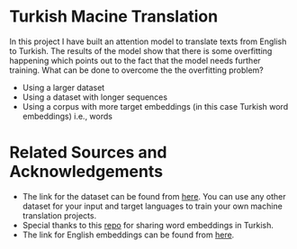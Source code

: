 # Turkish Macine Translation
  In this project I have built an attention model to translate texts from English to Turkish. The results of the model show that there is some overfitting happening which points out to the fact that the model needs further training. What can be done to overcome the the overfitting problem?
  - Using a larger dataset
  - Using a dataset with longer sequences
  - Using a corpus with more target embeddings (in this case Turkish word embeddings) i.e., words

# Related Sources and Acknowledgements
  - The link for the dataset can be found from [here](https://www.manythings.org/anki/). You can use any other dataset for your input and target languages to train your own machine translation projects.
  - Special thanks to this [repo](https://github.com/inzva/Turkish-GloVe) for sharing word embeddings in Turkish. 
  - The link for English embeddings can be found from [here](https://nlp.stanford.edu/projects/glove/).
